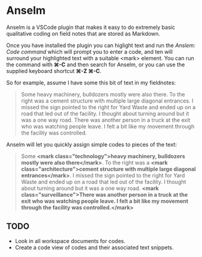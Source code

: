 # Anselm

Anselm is a VSCode plugin that makes it easy to do extremely basic qualitative coding on field notes that are stored as Markdown.

Once you have installed the plugin you can higlight text and run the *Anslem: Code command* which will prompt you to enter a code, and ten will surround your highlighted text with a suitable &lt;mark&gt; element. You can run the command with **⌘-C** and then search for Anselm, or you can use the supplied keyboard shortcut **⌘-Z ⌘-C**.

So for example, assume I have some this bit of text in my fieldnotes:

> Some heavy machinery, bulldozers mostly were also there. To the right was a cement
> structure with multiple large diagonal entrances. I missed the sign pointed to the
> right for Yard Waste and ended up on a road that led out of the facility. I thought
> about turning around but it was a one way road. There was another person in a truck
> at the exit who was watching people leave. I felt a bit like my movement through 
> the facility was controlled.

Anselm will let you quickly assign simple codes to pieces of the text:

> Some **&lt;mark class="technology"&gt;heavy machinery, bulldozers mostly were also there&lt;/mark&gt;**.
> To the right was a **&lt;mark class="architecture"&gt;cement structure with multiple large
> diagonal entrances&lt;/mark&gt;**. I missed the sign pointed to the right for Yard Waste and
> ended up on a road that led out of the facility. I thought about turning around but
> it was a one way road. **&lt;mark class="surveillance"&gt;There was another person in a truck
> at the exit who was watching people leave. I felt a bit like my movement through the
> facility was controlled.&lt;/mark&gt;**

## TODO

* Look in all workspace documents for codes.
* Create a code view of codes and their associated text snippets.
